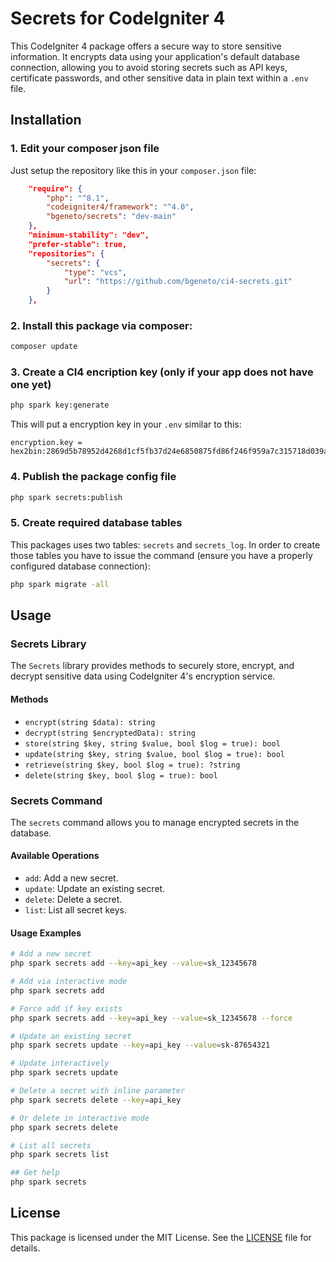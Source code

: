 # Secrets for CodeIgniter 4

This CodeIgniter 4 package offers a secure way to store sensitive information. It encrypts data using your application's default database connection, allowing you to avoid storing secrets such as API keys, certificate passwords, and other sensitive data in plain text within a `.env` file.

## Installation

### 1. Edit your composer json file 

Just setup the repository like this in your `composer.json` file:

```json
    "require": {
        "php": "^8.1",
        "codeigniter4/framework": "^4.0",
        "bgeneto/secrets": "dev-main"
    },
    "minimum-stability": "dev",
    "prefer-stable": true,
    "repositories": {
        "secrets": {
            "type": "vcs",
            "url": "https://github.com/bgeneto/ci4-secrets.git"
        }
    },
```

### 2. Install this package via composer:

```sh
composer update
```

### 3. Create a CI4 encription key (only if your app does not have one yet)

```sh
php spark key:generate
```

This will put a encryption key in your `.env` similar to this:

```
encryption.key = hex2bin:2869d5b78952d4268d1cf5fb37d24e6850875fd86f246f959a7c315718d039a2
```

### 4. Publish the package config file 

```sh
php spark secrets:publish
```

### 5. Create required database tables

This packages uses two tables: `secrets` and `secrets_log`. In order to create those tables you have to issue the command (ensure you have a properly configured database connection):

```sh
php spark migrate -all
``` 

## Usage

### Secrets Library

The `Secrets` library provides methods to securely store, encrypt, and decrypt sensitive data using CodeIgniter 4's encryption service.

#### Methods

- `encrypt(string $data): string`
- `decrypt(string $encryptedData): string`
- `store(string $key, string $value, bool $log = true): bool`
- `update(string $key, string $value, bool $log = true): bool`
- `retrieve(string $key, bool $log = true): ?string`
- `delete(string $key, bool $log = true): bool`

### Secrets Command

The `secrets` command allows you to manage encrypted secrets in the database.

#### Available Operations

- `add`: Add a new secret.
- `update`: Update an existing secret.
- `delete`: Delete a secret.
- `list`: List all secret keys.

#### Usage Examples

```sh
# Add a new secret
php spark secrets add --key=api_key --value=sk_12345678

# Add via interactive mode
php spark secrets add

# Force add if key exists
php spark secrets add --key=api_key --value=sk_12345678 --force

# Update an existing secret
php spark secrets update --key=api_key --value=sk-87654321

# Update interactively
php spark secrets update

# Delete a secret with inline parameter
php spark secrets delete --key=api_key

# Or delete in interactive mode
php spark secrets delete

# List all secrets
php spark secrets list

## Get help
php spark secrets
```

## License

This package is licensed under the MIT License. See the [LICENSE](LICENSE) file for details.
